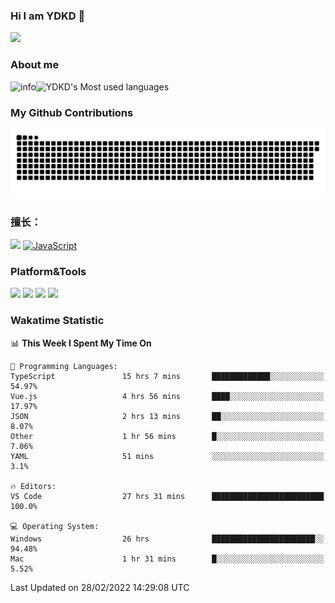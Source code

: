 ### Hi I am YDKD 👋

![](https://visitor-badge.glitch.me/badge?page_id=YDKD.readme)

### About me
![info](https://github-readme-stats.vercel.app/api?username=YDKD&show_icons=true&theme=cobalt)![YDKD's Most used languages](https://github-readme-stats.vercel.app/api/top-langs/?username=YDKD&layout=compact&hide_border=true&langs_count=8)

### My Github Contributions
![](https://raw.githubusercontent.com/YDKD/YDKD/main/assets/github-contribution-grid-snake.svg)

### 擅长：<br />
[![](https://img.shields.io/badge/-Vue.js-007396?style=flat-square&logo=Vue.js&logoColor=#4FC08D)](https://cn.vuejs.org/)
[![JavaScript](https://img.shields.io/badge/-JavaScript-f7e018?style=flat-square&logo=javascript&logoColor=white)]()

### Platform&Tools <br/>

[![]( https://img.shields.io/badge/macOS-Big%20Sur-292e33?style=flat-square&logo=apple&logoColor=ffffff )]() [![](https://img.shields.io/badge/Windows-10-2376bc?style=flat-square&logo=windows&logoColor=ffffff)]() [![]( https://img.shields.io/badge/IDE-Visual%20Studio%20Code-blue?style=flat-square&logo=visual-studio-code&logoColor=ffffff )]() [![]( https://img.shields.io/badge/iPhone-12-999999?style=flat-square&logo=apple&logoColor=ffffff)]() <br />

### Wakatime Statistic
<!--START_SECTION:waka-->
📊 **This Week I Spent My Time On** 

```text
💬 Programming Languages: 
TypeScript               15 hrs 7 mins       █████████████░░░░░░░░░░░░   54.97% 
Vue.js                   4 hrs 56 mins       ████░░░░░░░░░░░░░░░░░░░░░   17.97% 
JSON                     2 hrs 13 mins       ██░░░░░░░░░░░░░░░░░░░░░░░   8.07% 
Other                    1 hr 56 mins        █░░░░░░░░░░░░░░░░░░░░░░░░   7.06% 
YAML                     51 mins             ░░░░░░░░░░░░░░░░░░░░░░░░░   3.1%

🔥 Editors: 
VS Code                  27 hrs 31 mins      █████████████████████████   100.0%

💻 Operating System: 
Windows                  26 hrs              ███████████████████████░░   94.48% 
Mac                      1 hr 31 mins        █░░░░░░░░░░░░░░░░░░░░░░░░   5.52%

```


 Last Updated on 28/02/2022 14:29:08 UTC
<!--END_SECTION:waka-->

<!--
**YDKD/YDKD** is a ✨ _special_ ✨ repository because its `README.md` (this file) appears on your GitHub profile.

Here are some ideas to get you started:

- 🔭 I’m currently working on ...
- 🌱 I’m currently learning ...
- 👯 I’m looking to collaborate on ...
- 🤔 I’m looking for help with ...
- 💬 Ask me about ...
- 📫 How to reach me: ...
- 😄 Pronouns: ...
- ⚡ Fun fact: ...
-->
